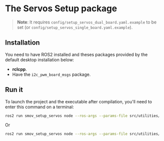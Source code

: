 # The Servos Setup package

> **Note**: It requires `config/setup_servos_dual_board.yaml.example` to be set (or `config/setup_servos_single_board.yaml.example`).

## Installation

You need to have ROS2 installed and theses packages provided by the default desktop installation below: 

* **rclcpp**.
* Have the `i2c_pwm_board_msgs` package.

## Run it
To launch the project and the executable after compilation, you'll need to enter this command on a terminal:
```bash
ros2 run smov_setup_servos node --ros-args --params-file src/utilities/smov_setup_servos/config/setup_servos_dual_board.yaml.example
```
Or 
```bash
ros2 run smov_setup_servos node --ros-args --params-file src/utilities/smov_setup_servos/config/setup_servos_single_board.yaml.example
```
